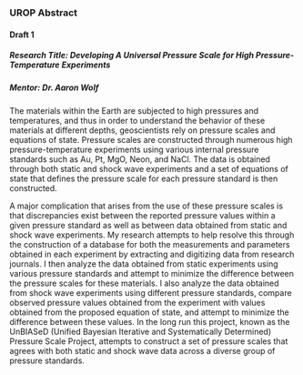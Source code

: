 ### UROP Abstract
#### Draft 1

##### Research Title: Developing A Universal Pressure Scale for High Pressure-Temperature   Experiments
##### Mentor: Dr. Aaron Wolf

The materials within the Earth are subjected to high pressures and temperatures, and thus in order to understand the behavior of these materials at different depths, geoscientists rely on pressure scales and equations of state.
Pressure scales are constructed through numerous high pressure-temperature experiments using various internal pressure standards such as Au, Pt, MgO, Neon, and NaCl.
The data is obtained through both static and shock wave experiments and a set of equations of state that defines the pressure scale for each pressure standard is then constructed. 
	
A major complication that arises from the use of these pressure scales is that discrepancies exist between the reported pressure values within a given pressure standard as well as between data obtained from static and shock wave experiments.
My research attempts to help resolve this through the construction of a database for both the measurements and parameters obtained in each experiment by extracting and digitizing data from research journals.
I then analyze the data obtained from static experiments using various pressure standards and attempt to minimize the difference between the pressure scales for these materials.
I also analyze the data obtained from shock wave experiments using different pressure standards, compare observed pressure values obtained from the experiment with values obtained from the proposed equation of state, and attempt to minimize the difference between these values.
In the long run this project, known as the UnBIASeD (Unified Bayesian Iterative and Systematically Determined) Pressure Scale Project, attempts to construct a set of pressure scales that agrees with both static and shock wave data across a diverse group of pressure standards.
